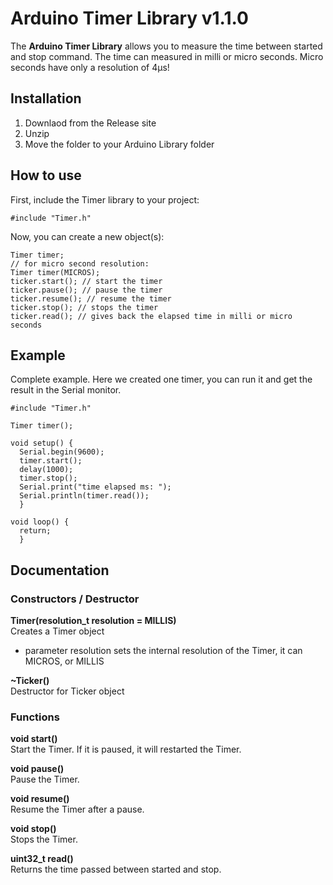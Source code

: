 # Arduino Timer Library v1.1.0

The **Arduino Timer Library** allows you to measure the time between started and stop command. The time can measured in milli or micro seconds. Micro seconds have only a resolution of 4µs!

## Installation

1. Downlaod from the Release site
2. Unzip
3. Move the folder to your Arduino Library folder 

## How to use

First, include the Timer library to your project:

```
#include "Timer.h"
```

Now, you can create a new object(s):

```
Timer timer;
// for micro second resolution:
Timer timer(MICROS);
ticker.start(); // start the timer
ticker.pause(); // pause the timer
ticker.resume(); // resume the timer
ticker.stop(); // stops the timer
ticker.read(); // gives back the elapsed time in milli or micro seconds
```

## Example

Complete example. Here we created one timer, you can run it and get the result in the Serial monitor.

```
#include "Timer.h"

Timer timer();

void setup() {
  Serial.begin(9600);
  timer.start();
  delay(1000);
  timer.stop();
  Serial.print("time elapsed ms: ");
  Serial.println(timer.read());
  }

void loop() {
  return;
  }

```

## Documentation

### Constructors / Destructor

**Timer(resolution_t resolution = MILLIS)**<br>
Creates a Timer object
- parameter resolution sets the internal resolution of the Timer, it can MICROS, or MILLIS

**~Ticker()**<br>
Destructor for Ticker object
	
### Functions

**void start()**<br>
Start the Timer. If it is paused, it will restarted the Timer.

**void pause()**<br>
Pause the Timer.

**void resume()**<br>
Resume the Timer after a pause.

**void stop()**<br>
Stops the Timer.

**uint32_t read()**<br>
Returns the time passed between started and stop.
